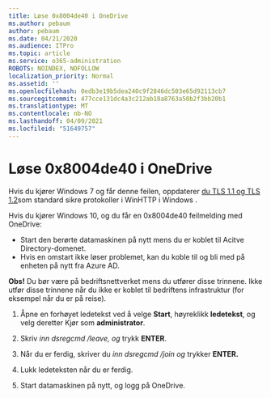 ```yaml
---
title: Løse 0x8004de40 i OneDrive
ms.author: pebaum
author: pebaum
ms.date: 04/21/2020
ms.audience: ITPro
ms.topic: article
ms.service: o365-administration
ROBOTS: NOINDEX, NOFOLLOW
localization_priority: Normal
ms.assetid: ''
ms.openlocfilehash: 0edb3e19b5dea240c9f2846dc503e65d92113cb7
ms.sourcegitcommit: 477cce131dc4a3c212ab18a8763a50b2f3bb20b1
ms.translationtype: MT
ms.contentlocale: nb-NO
ms.lasthandoff: 04/09/2021
ms.locfileid: "51649757"
---
```

# <a name="fix-0x8004de40-error-in-onedrive"></a>Løse 0x8004de40 i OneDrive

Hvis du kjører Windows 7 og får denne feilen, oppdaterer [du TLS 1.1 og TLS 1.2](https://support.microsoft.com/topic/update-to-enable-tls-1-1-and-tls-1-2-as-default-secure-protocols-in-winhttp-in-windows-c4bd73d2-31d7-761e-0178-11268bb10392)som standard sikre protokoller i WinHTTP i Windows .

Hvis du kjører Windows 10, og du får en 0x8004de40 feilmelding med OneDrive:

- Start den berørte datamaskinen på nytt mens du er koblet til Acitve Directory-domenet.
- Hvis en omstart ikke løser problemet, kan du koble til og bli med på enheten på nytt fra Azure AD. 

**Obs!** Du bør være på bedriftsnettverket mens du utfører disse trinnene. Ikke utfør disse trinnene når du ikke er koblet til bedriftens infrastruktur (for eksempel når du er på reise). 

1. Åpne en forhøyet ledetekst ved å velge **Start**, høyreklikk **ledetekst**, og velg deretter Kjør som **administrator**.

1. Skriv *inn dsregcmd /leave, og* trykk **ENTER**.

1. Når du er ferdig, skriver du *inn dsregcmd /join og* trykker **ENTER.**

1. Lukk ledeteksten når du er ferdig.

1. Start datamaskinen på nytt, og logg på OneDrive.